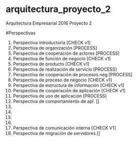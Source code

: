 # arquitectura_proyecto_2
Arquitectura Empresarial 2016 Proyecto 2

#Perspectivas
1. Perspectiva introductoria                  [CHECK v1]
2. Perspectiva de organización                [PROCESS]
3. Perspectiva de cooperación de actores      [PROCESS]
4. Perspectiva de función de negocio          [CHECK v1]
5. Perspectiva de producto                    [CHECK v1]
6. Perspectiva de realización de servicio     [PROCESS]
7. Perspectiva de cooperación de procesos neg [PROCESS]
8. Perspectiva de proceso de negocio          [CHECK v1]
9. Perspectiva de estructura de información   [CHECK v1]
10. Perspectiva de cooperación de aplicación  [CHECK v1]
11. Perspectiva de uso de aplicación          [PROCESS]
12. Perspectiva de comportamiento de apl.     [] 
13. 
14.
15. 
16.
17. Perspectiva de comunicación interna       [CHECK V1]
18. Perspectiva de migración de servidores    []
